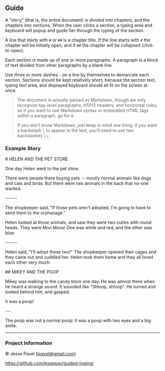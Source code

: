 ## Guide

A "story" (that is, the entire document) is divided into chapters, and
the chapters into sections. When the user clicks a section, a typing
area and keyboard will popup and guide her through the typing of the
section.

A line that starts with `#` or `##` is a chapter title. If the line
starts with `#` the chapter will be initially open, and if `##` the
chapter will be collapsed (click-to-open).

Each section is made up of one or more paragraphs. A paragraph is a
block of text divided from other paragraphs by a blank line.

Use three or more dashes `-` on a line by themselves to demarcate each
section.  Sections should be kept relatively short, because the section
text, typing text area, and displayed keyboard should all fit on the
screen at once.

> The document is actually parsed as Markdown, though we only recognize
> top-level paragraphs, H1/H2 headers, and horizontal rules; so if you
> want to use Markdown syntax or embedded HTML tags *within* a
> paragraph, go for it.
>
> If you don't know Markdown, just keep in mind one thing: if you want
> a backslash `\` to appear in the text, you'll need to use two
> backslashes `\\`.

<!--
> You can click the <img alt="document" src="img/document-icon.png" width="20">
> icon at the top right of the story screen to edit this text again.
-->

### Example Story

<div class="example-story">

\# HELEN AND THE PET STORE

One day Helen went to the pet store.

There were people there buying pets -- mostly normal animals like
dogs and cats and birds. But there were two animals in the back
that no-one wanted.

\------

The shopkeeper said, "If those pets aren't adopted, I'm going to
have to send them to the orphanage."

Helen looked at those animals, and saw they were two cuties with
round heads. They were Moo Moos! One was white and red, and the
other was blue.

\------

Helen said, "I'll adopt these two!" The shopkeeper opened their
cages and they came out and cuddled her. Helen took them home and
they all loved each other very much.


\## MIKEY AND THE POOP

Mikey was walking to the candy store one day. He was almost there
when he heard a strange sound. It sounded like "Shloop, shloop".
He turned and looked behind him, and gasped.

It was a poop!

\---

The poop was not a normal poop: it was a poop with two eyes and a
big smile.

</div>

-----

### Project Information

© Jesse Pavel (<jpavel@gmail.com>)

<https://github.com/jessepav/guided-typing/>

<!-- vim: set tw=72 : -->

